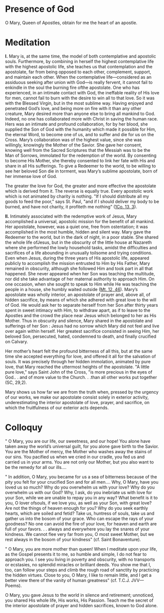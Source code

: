 # Presence of God

O Mary, Queen of Apostles, obtain for me the heart of an apostle.

# Meditation

**I.** Mary is, at the same time, the model of both contemplative and apostolic souls. Furthermore, by combining in herself the highest contemplative life with the highest apostolic life, she teaches us that contemplation and the apostolate, far from being opposed to each other, complement, support, and maintain each other. When the contemplative life—considered as an assiduous seeking after union with God—is really fervent, it cannot fail to enkindle in the soul the burning fire ofthe apostolate. One who has experienced, in an intimate contact with God, the ineffable reality of His love for men, cannot fail to burn with the desire to win all to that love. So it was with the Blessed Virgin, but in the most sublime way. Having enjoyed and penetrated God’s love, and being more on fire with it than any other creature, Mary desired more than anyone else to bring all mankind to God. Indeed, no one has collaborated more with Christ in saving the human race. Hers was an intimate and profound collaboration, for by her blood, she supplied the Son of God with the humanity which made it possible for Him, the eternal Word, to become one of us, and to suffer and die for us on the Cross. Mary’s collaboration was of the highest value, since she was willingly, knowingly the Mother of the Savior. She gave her consent, knowing well from the Sacred Scriptures that the Messiah was to be the Man of Sorrows, immolated for the redemption of the world. By consenting to become His Mother, she thereby consented to link her fate with His and share in all His sufferings. To give a Redeemer to the world, to be willing to see her beloved Son die in torment, was Mary’s sublime apostolate, born of her immense love of God.

The greater the love for God, the greater and more effective the apostolate which is derived from it. The reverse is equally true. Every apostolic work which is not animated by charity is nothing. "If I should distribute all my goods to feed the poor," says St. Paul, "and if I should deliver my body to be burned, and have not charity, it profiteth me nothing” ([1Co. 13, 3](https://vulgata.online/bible/1Co.13?ed=DR2&vfn=DR2.1Co.13.3:vs)).

**II.** Intimately associated with the redemptive work of Jesus, Mary accomplished a universal, apostolic mission for the benefit of all mankind. Her apostolate, however, was a quiet one, free from ostentation; it was accomplished in the most humble, hidden and silent way. Mary gave the Redeemer to the world, but in the dark of night, in a poor stable. She shared the whole life ofJesus, but in the obscurity of the little house at Nazareth where she performed the lowly household tasks, amidst the difficulties and sacrifices of a life abounding in unusually toilsome and trying conditions. Even when Jesus, during the three years of His apostolic life, appeared publicly to accomplish the mission entrusted to Him by His Father, Mary remained in obscurity, although she followed Him and took part in all that happened. She never appeared when her Son was teaching the multitude, nor did she take advantage of her maternal authority to approach Him. On one occasion, when she sought to speak to Him while He was teaching the people in a house, she humbly waited outside ([Mt. 12, 46](https://vulgata.online/bible/Mt.12?ed=DR2&vfn=DR2.Mt.12.46:vs)). Mary’s apostolate was wholly interior, an apostolate of prayer and, above all, of hidden sacrifice, by means of which she adhered with great love to the will of God. He would ask her to separate herself from her Son after thirty years spent in sweet intimacy with Him, to withdraw apart, as if to leave to the Apostles and the crowd the place near Jesus which belonged to her as His Mother. Thus in obscurity and silence, Mary shared in the apostolate and sufferings of her Son : Jesus had no sorrow which Mary did not feel and live over again within herself. Her greatest sacrifice consisted in seeing Him, her beloved Son, persecuted, hated, condemned to death, and finally crucified on Calvary.

Her mother’s heart felt the profound bitterness of all this, but at the same time she accepted everything for love, and offered it all for the salvation of souls. It was precisely through her hidden immolation, animated by pure love, that Mary reached the uttermost heights of the apostolate. "A little pure love," says Saint John of the Cross, "is more precious in the eyes of God.. . and of more value to the Church. . .than all other works put together (SC, 29,2).

Mary shows us how far we are from the truth when, pressed by the urgency of our works, we make our apostolate consist solely in exterior activity, underestimating the interior apostolate of love, prayer, and sacrifice, on which the fruitfulness of our exterior acts depends.

# Colloquy

" O Mary, you are our life, our sweetness, and our hope! You alone have taken away the world’s universal guilt, for you alone gave birth to the Savior. You are the Mother of mercy, the Mother who washes away the stains of our sins. You pacified us when we cried in our cradle, you fed us and carried us in your arms. You are not only our Mother, but you also want to be the remedy for all our ills....

" In addition, O Mary, you became for us a sea of bitterness because of the pity you felt for your crucified Son and for all men.... Why, O Mary, have you loved us so much? Why do you overwhelm us with your love? Why do you overwhelm us with our God? Why, I ask, do you inebriate us with love for your Son, while we are unable to repay you in any way? What benefit is it to you, O lover ofsouls, if we love you, as well as your Son, with great love? Are not the things of heaven enough for you? Why do you seek earthly hearts, which are soiled and fetid? Take us, huntress of souls, take us and gather us into the bosom of your grace. Who can escape the rays of your goodness? No one can avoid the fire of your love, for heaven and earth are full of your favors. . . always and everywhere you lay the snares of your kindness. We cannot flee very far from you, O most sweet Mother, but we rest always in the bosom of your kindness" (cf. Saint Bonaventure).

" O Mary, you are more mother than queen! When I meditate upon your life, as the Gospel presents it to me, so humble and simple, I do not fear to approach you. I see you living in poverty and obscurity, with no transports or ecstasies, no splendid miracles or brilliant deeds. You show me that I, too, can follow your steps and climb the rough road of sanctity by practicing the hidden virtues. Close to you, O Mary, I like to remain little, and I get a better view there of the vanity of human greatness" (cf. T.C.J. JVV— Poems).

O Mary, you gave Jesus to the world in silence and retirement; unnoticed, you shared His whole life, His works, His Passion. Teach me the secret of the interior apostolate of prayer and hidden sacrifices, known to God alone.
